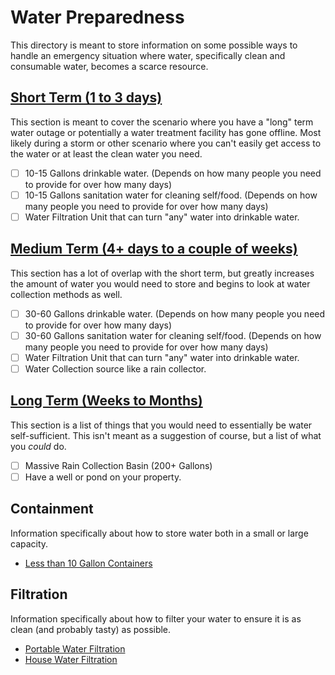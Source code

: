 # Water Preparedness

This directory is meant to store information on some possible ways to handle an emergency situation where water,
specifically clean and consumable water, becomes a scarce resource.

## [Short Term (1 to 3 days)](docs/shortTerm.md)

This section is meant to cover the scenario where you have a "long" term water outage or potentially a water treatment
facility has gone offline. Most likely during a storm or other scenario where you can't easily get access to the water
or at least the clean water you need.

* [ ] 10-15 Gallons drinkable water. (Depends on how many people you need to provide for over how many days)
* [ ] 10-15 Gallons sanitation water for cleaning self/food. (Depends on how many people you need to provide for over
      how many days)
* [ ] Water Filtration Unit that can turn "any" water into drinkable water.

## [Medium Term (4+ days to a couple of weeks)](docs/mediumTerm.md)

This section has a lot of overlap with the short term, but greatly increases the amount of water you would need to store
and begins to look at water collection methods as well.

* [ ] 30-60 Gallons drinkable water. (Depends on how many people you need to provide for over how many days)
* [ ] 30-60 Gallons sanitation water for cleaning self/food. (Depends on how many people you need to provide for over
      how many days)
* [ ] Water Filtration Unit that can turn "any" water into drinkable water.
* [ ] Water Collection source like a rain collector.

## [Long Term (Weeks to Months)](docs/longTerm.md)

This section is a list of things that you would need to essentially be water self-sufficient. This isn't meant as a
suggestion of course, but a list of what you *could* do.

* [ ] Massive Rain Collection Basin (200+ Gallons)
* [ ] Have a well or pond on your property.

## Containment

Information specifically about how to store water both in a small or large capacity.

* [Less than 10 Gallon Containers](docs/containment/lessThan10GallonContainers.md)

## Filtration

Information specifically about how to filter your water to ensure it is as clean (and probably tasty) as possible.

* [Portable Water Filtration](docs/filtration/portableWaterFiltration.md)
* [House Water Filtration](docs/filtration/houseWaterFiltration.md)